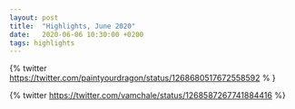 ```yaml
---
layout: post
title:  "Highlights, June 2020"
date:   2020-06-06 10:30:00 +0200
tags: highlights
---
```


{% twitter https://twitter.com/paintyourdragon/status/1268680517672558592 % }

{% twitter  https://twitter.com/vamchale/status/1268587267741884416 %}